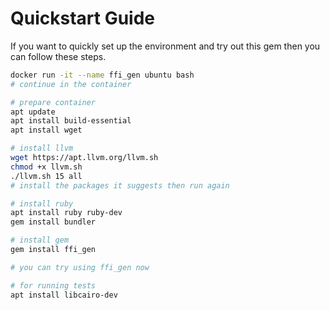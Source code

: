 # Quickstart Guide

If you want to quickly set up the environment and try out this gem then you can follow these steps.

```bash
docker run -it --name ffi_gen ubuntu bash
# continue in the container

# prepare container
apt update
apt install build-essential
apt install wget

# install llvm
wget https://apt.llvm.org/llvm.sh
chmod +x llvm.sh
./llvm.sh 15 all
# install the packages it suggests then run again

# install ruby
apt install ruby ruby-dev
gem install bundler

# install gem
gem install ffi_gen

# you can try using ffi_gen now

# for running tests
apt install libcairo-dev

````
